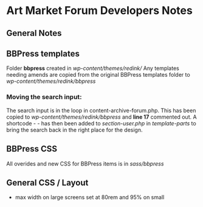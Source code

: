 # Art Market Forum Developers Notes

## General Notes

## BBPress templates

Folder **bbpress** created in _wp-content/themes/redink/_
Any templates needing amends are copied from the original BBPress templates folder to _wp-content/themes/redink/bbpress_

### Moving the search input:

The search input is in the loop in content-archive-forum.php. This has been copied to _wp-content/themes/redink/bbpress_ and **line 17** commented out. A shortcode - _<?php echo do_shortcode( '[bbp-search]'); ?>_ - has then been added to _section-user.php_ in _template-parts_ to bring the search back in the right place for the design.

## BBPress CSS

All overides and new CSS for BBPress items is in _sass/bbpress_

## General CSS / Layout

- max width on large screens set at 80rem and 95% on small
